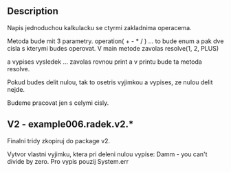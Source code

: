 Description
-----------------------
Napis jednoduchou kalkulacku se ctyrmi zakladnima operacema. 

Metoda bude mit 3 parametry. operation( + - * / ) ... to bude enum a pak dve cisla s kterymi budes operovat.
V main metode zavolas resolve(1, 2, PLUS)

a vypises vysledek ... zavolas rovnou print a v printu bude ta metoda resolve.

Pokud budes delit nulou, tak to osetris vyjimkou a vypises, ze nulou delit nejde.

Budeme pracovat jen s celymi cisly. 

V2 - example006.radek.v2.*
--------------------------------------------------------------------------------------------
Finalni tridy zkopiruj do package v2.

Vytvor vlastni vyjimku, ktera pri deleni nulou vypise: Damm - you can't divide by zero. Pro vypis pouzij System.err
